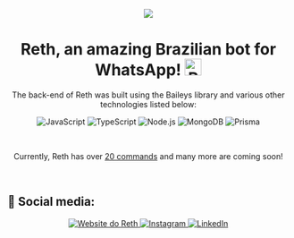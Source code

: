 <p align="center">
<img src="https://i.imgur.com/o3m08rE.png">
</p>

<h1 align="center">
  Reth, an amazing Brazilian bot for WhatsApp! 
  <img src="https://i.imgur.com/LcmsGjI.png" width="30" height="30" alt="Reth skull" />
</h1>

<p align="center">The back-end of Reth was built using the <a src="https://github.com/WhiskeySockets/Baileys">Baileys</a> library and various other technologies listed below:</p>

<p align="center">
  <img src="https://img.shields.io/badge/-JavaScript-000?style=for-the-badge&logo=javascript&logoColor=11d852" alt="JavaScript" />
  <img src="https://img.shields.io/badge/-TypeScript-000?style=for-the-badge&logo=typescript&logoColor=11d852" alt="TypeScript" />
  <img src="https://img.shields.io/badge/-Node.js-000?style=for-the-badge&logo=node.js&logoColor=11d852" alt="Node.js" />
  <img src="https://img.shields.io/badge/-MongoDB-000?style=for-the-badge&logo=mongodb&logoColor=11d852" alt="MongoDB" />
   <img src="https://img.shields.io/badge/-Prisma-000?style=for-the-badge&logo=prisma&logoColor=11d852" alt="Prisma" />
  </p>
<br>
<p align="center">Currently, Reth has over <a href="https://rethbot.website/commands">20 commands</a> and many more are coming soon!</p>

<br>

<h2>👥 Social media:</h2>

<p align="center">
  <a href="https://rethbot.website"
    ><img src="https://img.shields.io/badge/-Website-000?style=for-the-badge&logo=probot&logoColor=11d852" alt="Website do Reth"
  />
  <a href="https://www.instagram.com/fxliperibeiro"
    ><img src="https://img.shields.io/badge/-Instagram-000?style=for-the-badge&logo=instagram&logoColor=11d852" alt="Instagram"
  />
 <a href="https://linkedin.com/in/fxliperibeiro"
    ><img src="https://img.shields.io/badge/-LinkedIn-000?style=for-the-badge&logo=linkedin&logoColor=11d852" alt="LinkedIn"
  />
</p>
